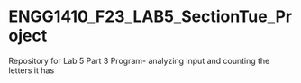 # ENGG1410_F23_LAB5_SectionTue_Project
Repository for Lab 5 Part 3 Program- analyzing input and counting the letters it has
